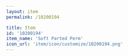 ```yaml
---
layout: item
permalink: /10200194

title: Item
id: '10200194'
item_name: 'Soft Parted Perm'
icon_url: 'item/icon/customize/10200194.png'
---
```

